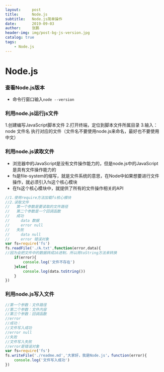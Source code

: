 ```yaml
---
layout:     post 
title:      Node.js
subtitle:   Node.js简单操作
date:       2019-09-03
author:     张鹏
header-img: img/post-bg-js-version.jpg
catalog: true   
tags:                         
    - Node.js
---
```


# Node.js


### 查看Node.js版本

- 命令行窗口输入`node --version`

### 利用node.js运行js文件

1.创建编写JavaScript脚本文件
2.打开终端，定位到脚本文件所属目录
3.输入：node 文件名 执行对应的文件（文件名不要使用node.js来命名，最好也不要使用中文）

### 利用node.js读取文件

- 浏览器中的JavaScript是没有文件操作能力的，但是node.js中的JavaScript是具有文件操作能力的
- fs是file-system的缩写，就是文件系统的意思，在Node中如果想要进行文件操作，就必须引入fs这个核心模块
- 在fs这个核心模块中，就提供了所有的文件操作相关的API

```javascript
//1.使用require方法加载fs核心模块
//2.读取文件
//   第一个参数是要读取的文件路径
//   第二个参数是一个回调函数
//   成功
//     data 数据
//     error null
//   失败
//     data null
//     error 错误对象
var fs=require('fs')
fs.readFile('./A.txt',function(error,data){
//因为会把文件中的数据转成16进制，所以用toString方法来转换
    if(error){
        console.log('文件不存在')
    }else{
        console.log(data.toString())
    }
})
```
### 利用node.js写入文件

```javascript
//第一个参数：文件路径
//第二个参数：文件内容
//第三个参数：回调函数
//error
//成功：
//文件写入成功
//error null
//失败
//文件写入失败
//error是错误对象
var fs=require('fs')
fs.writeFile('./readme.md','大家好，我是Node.js'，function(error){
    console.log('文件写入成功')
})
```
